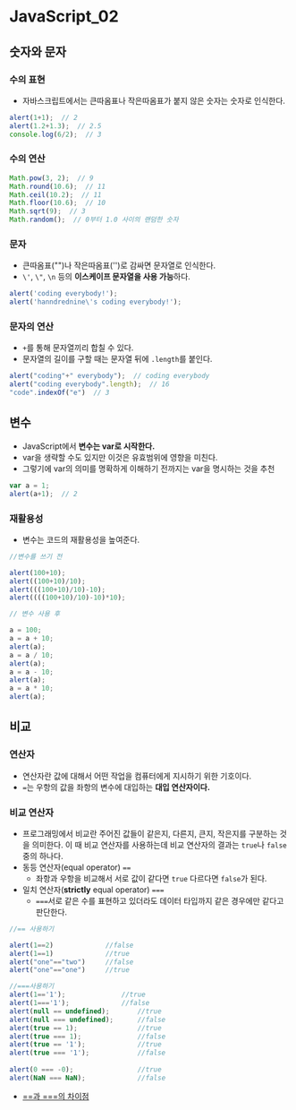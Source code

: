 # JavaScript_02

## 숫자와 문자

### 수의 표현

-   자바스크립트에서는 큰따옴표나 작은따옴표가 붙지 않은 숫자는 숫자로 인식한다.

```javascript
alert(1+1);  // 2
alert(1.2+1.3);  // 2.5
console.log(6/2);  // 3
```

### 수의 연산

```javascript
Math.pow(3, 2);  // 9
Math.round(10.6);  // 11
Math.ceil(10.2);  // 11
Math.floor(10.6);  // 10
Math.sqrt(9);  // 3
Math.random();  // 0부터 1.0 사이의 랜덤한 숫자
```

### 문자

-   큰따옴표("")나 작은따옴표('')로 감싸면 문자열로 인식한다.
-   `\'`, `\"`, `\n` 등의 **이스케이프 문자열을 사용 가능**하다.

```javascript
alert('coding everybody!');
alert('hanndrednine\'s coding everybody!');
```

### 문자의 연산

-   `+`를 통해 문자열끼리 합칠 수 있다.
-   문자열의 길이를 구할 때는 문자열 뒤에 `.length`를 붙인다.

```javascript
alert("coding"+" everybody");  // coding everybody
alert("coding everybody".length);  // 16
"code".indexOf("e")  // 3
```



## 변수

-   JavaScript에서 **변수는 var로 시작한다.**
-   var을 생략할 수도 있지만 이것은 유효범위에 영향을 미친다.
-   그렇기에 var의 의미를 명확하게 이해하기 전까지는 var을 명시하는 것을 추천

```javascript
var a = 1;
alert(a+1);  // 2
```

### 재활용성

-   변수는 코드의 재활용성을 높여준다.

```javascript
//변수를 쓰기 전

alert(100+10);
alert((100+10)/10);
alert(((100+10)/10)-10);
alert((((100+10)/10)-10)*10);

// 변수 사용 후

a = 100;
a = a + 10;
alert(a);
a = a / 10;
alert(a);
a = a - 10;
alert(a);
a = a * 10;      
alert(a);
```



## 비교

### 연산자

-   연산자란 값에 대해서 어떤 작업을 컴퓨터에게 지시하기 위한 기호이다.
-   `=`는 우항의 값을 좌항의 변수에 대입하는 **대입 연산자이다.**

### 비교 연산자

-   프로그래밍에서 비교란 주어진 값들이 같은지, 다른지, 큰지, 작은지를 구분하는 것을 의미한다. 이 때 비교 연산자를 사용하는데 비교 연산자의 결과는 `true`나 `false` 중의 하나다.
-   동등 연산자(equal operator) `==`
    -   좌항과 우항을 비교해서 서로 값이 같다면 `true` 다르다면 `false`가 된다.
-   일치 연산자(**strictly** equal operator) `===`
    -   `===`서로 같은 수를 표현하고 있더라도 데이터 타입까지 같은 경우에만 같다고 판단한다.

```javascript
//== 사용하기

alert(1==2)             //false
alert(1==1)             //true
alert("one"=="two")     //false 
alert("one"=="one")     //true

//===사용하기
alert(1=='1');              //true
alert(1==='1');             //false
alert(null == undefined);       //true
alert(null === undefined);      //false
alert(true == 1);               //true
alert(true === 1);              //false
alert(true == '1');             //true
alert(true === '1');            //false
 
alert(0 === -0);                //true
alert(NaN === NaN);             //false
```

-   [==과 ===의 차이점](http://dorey.github.io/JavaScript-Equality-Table/)
